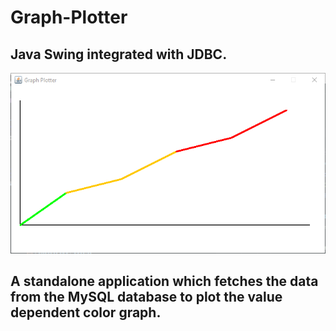 # Graph-Plotter
## Java Swing integrated with JDBC.

![Plotter Image](https://github.com/pradhumnpanchal/PracticeSess/blob/master/.idea/graph.PNG)

## A standalone application which fetches the data from the MySQL database to plot the value dependent color graph.
